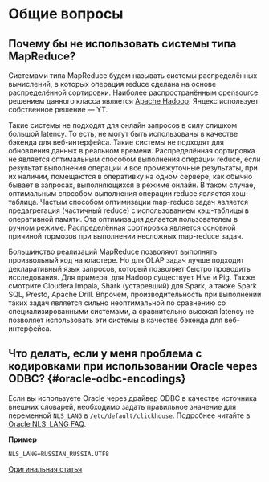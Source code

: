 # Общие вопросы

## Почему бы не использовать системы типа MapReduce?

Системами типа MapReduce будем называть системы распределённых вычислений, в которых операция reduce сделана на основе распределённой сортировки. Наиболее распространённым opensource решением данного класса является [Apache Hadoop](http://hadoop.apache.org). Яндекс использует собственное решение — YT.

Такие системы не подходят для онлайн запросов в силу слишком большой latency. То есть, не могут быть использованы в качестве бэкенда для веб-интерфейса.
Такие системы не подходят для обновления данных в реальном времени.
Распределённая сортировка не является оптимальным способом выполнения операции reduce, если результат выполнения операции и все промежуточные результаты, при их наличии, помещаются в оперативку на одном сервере, как обычно бывает в запросах, выполняющихся в режиме онлайн. В таком случае, оптимальным способом выполнения операции reduce является хэш-таблица. Частым способом оптимизации map-reduce задач является предагрегация (частичный reduce) с использованием хэш-таблицы в оперативной памяти. Эта оптимизация делается пользователем в ручном режиме.
Распределённая сортировка является основной причиной тормозов при выполнении несложных map-reduce задач.

Большинство реализаций MapReduce позволяют выполнять произвольный код на кластере. Но для OLAP задач лучше подходит декларативный язык запросов, который позволяет быстро проводить исследования. Для примера, для Hadoop существует Hive и Pig. Также смотрите Cloudera Impala, Shark (устаревший) для Spark, а также Spark SQL, Presto, Apache Drill. Впрочем, производительность при выполнении таких задач является сильно неоптимальной по сравнению со специализированными системами, а сравнительно высокая latency не позволяет использовать эти системы в качестве бэкенда для веб-интерфейса.

## Что делать, если у меня проблема с кодировками при использовании Oracle через ODBC? {#oracle-odbc-encodings}

Если вы используете Oracle через драйвер ODBC в качестве источника внешних словарей, необходимо задать правильное значение для переменной `NLS_LANG`  в `/etc/default/clickhouse`. Подробнее читайте в [Oracle NLS_LANG FAQ](https://www.oracle.com/technetwork/products/globalization/nls-lang-099431.html).

**Пример**

```
NLS_LANG=RUSSIAN_RUSSIA.UTF8
```

[Оригинальная статья ](https://clickhouse.yandex/docs/en/faq/general/) <!--hide-->

